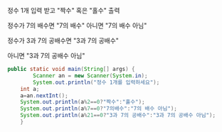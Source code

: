  정수 1개 입력 받고 "짝수" 혹은 "홀수" 출력

 정수가 7의 배수면 "7의 배수" 아니면 "7의 배수 아님"

 정수가 3과 7의 공배수면 "3과 7의 공배수" 

아니면 "3과 7의 공배수 아님"



```java
public static void main(String[] args) {
		Scanner an = new Scanner(System.in);
		System.out.println("정수 1개를 입력하세요");
	int a;
	a=an.nextInt();
	System.out.println(a%2==0?"짝수":"홀수");
	System.out.println(a%7==0?"7의배수":"7의 배수 아님");
	System.out.println(a%21==0?"3과 7의 공배수":"3과 7의 공배수 아님");
	}
```

